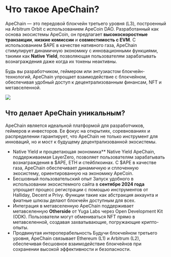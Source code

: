 # Что такое ApeChain?

ApeChain — это передовой блокчейн третьего уровня (L3), построенный на Arbitrum Orbit с использованием ApeCoin DAO. Разработанный как основа экосистемы ApeCoin, он предлагает **высокоскоростные транзакции**, **низкие комиссии** и **совместимость с EVM**. С использованием $APE в качестве нативного газа, ApeChain стимулирует динамичную экономику с инновационными функциями, такими как **Native Yield**, позволяющая пользователям зарабатывать вознаграждения даже когда их токены неактивны.

Будь вы разработчиком, геймером или энтузиастом блокчейн-технологий, ApeChain упрощает взаимодействие с блокчейном, обеспечивая удобный доступ к децентрализованным финансам, NFT и метавселенной.

![](https://docs.apechain.com/_next/static/media/apechain-logo.3f86672d.svg)

## Что делает ApeChain уникальным?

ApeChain является идеальной платформой для разработчиков, геймеров и инвесторов. Ее фокус на открытиях, соревнованиях и распределении гарантирует, что ApeChain не только инструмент для инноваций, но и мост к будущему децентрализованной экосистемы.

- Native Yield и процветающая экономика**
Native Yield ApeChain, поддерживаемая LayerZero, позволяет пользователям зарабатывать вознаграждения в $APE, ETH и стейблкоинах. С $APE в качестве газа, ApeChain обеспечивает динамичную и сплоченную экосистему, ориентированную на экономику ApeCoin.
- Бесшовный пользовательский опыт
Запуск удобного в использовании экосистемного сайта в **сентябре 2024 года** упрощает процесс регистрации с помощью инструментов от Halliday, Decent и Privy. Функции такие как абстракция аккаунта и фиатные шлюзы делают блокчейн доступным для всех.
- Интеграция в метавселенную
ApeChain поддерживает метавселенную **Otherside** от Yuga Labs через Open Development Kit (ODK). Пользователи могут обмениваться NFT прямо в метавселенной, создавая захватывающие, погружающие крипто-опыты.
- Продвинутая интероперабельность 
Будучи блокчейном третьего уровня, ApeChain связывает Ethereum (L1) и Arbitrum (L2), обеспечивая бесшовное взаимодействие блокчейнов при сохранении высокой эффективности и безопасности.